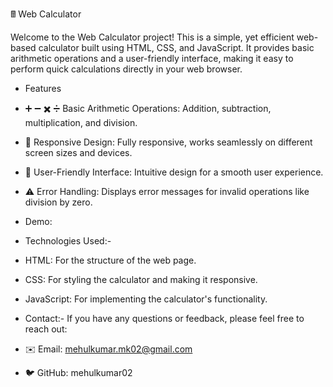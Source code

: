 🖩 Web Calculator

Welcome to the Web Calculator project! This is a simple, yet efficient web-based calculator built using HTML, CSS, and JavaScript. It provides basic arithmetic operations and a user-friendly interface, making it easy to perform quick calculations directly in your web browser.

- Features

- ➕ ➖ ✖️ ➗ Basic Arithmetic Operations: Addition, subtraction, multiplication, and division.
- 📱 Responsive Design: Fully responsive, works seamlessly on different screen sizes and devices.
- 🎨 User-Friendly Interface: Intuitive design for a smooth user experience.
- ⚠️ Error Handling: Displays error messages for invalid operations like division by zero.

- Demo: 

- Technologies Used:-

- HTML: For the structure of the web page.
- CSS: For styling the calculator and making it responsive.
- JavaScript: For implementing the calculator's functionality.

- Contact:-
If you have any questions or feedback, please feel free to reach out:

- ✉️ Email: mehulkumar.mk02@gmail.com
- 🐦 GitHub: mehulkumar02
